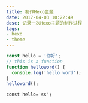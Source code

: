 ```yaml
---
title: 制作Hexo主题
date: 2017-04-03 10:22:49
desc: 记录一次Hexo主题的制作过程
tags:
- hexo
- theme
---
```


```javascript
const hello = '你好';
// this is a function
function helloword() {
  console.log('hello word');
}
helloword();
```
`const hello='ss';`